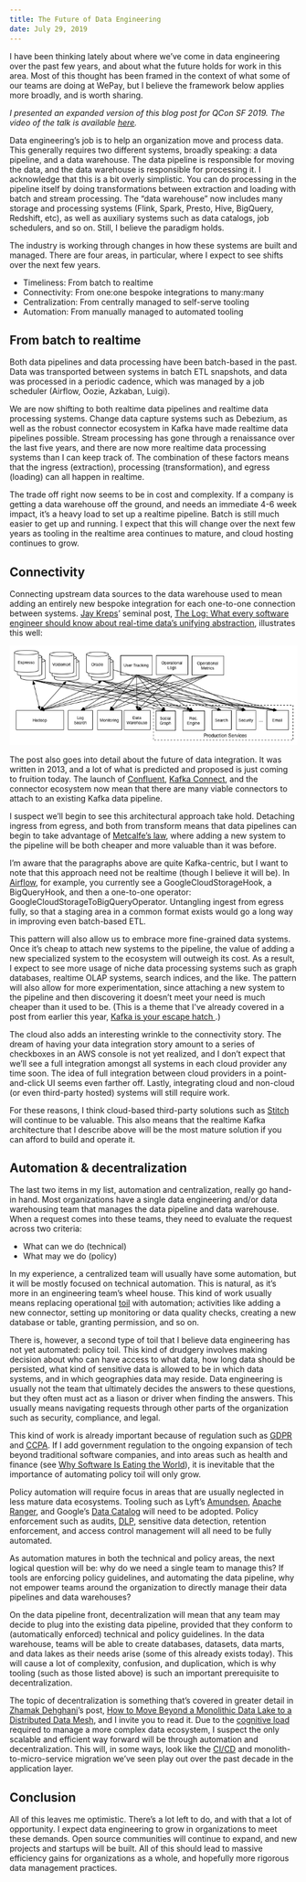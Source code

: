```yaml
---
title: The Future of Data Engineering
date: July 29, 2019
---
```


I have been thinking lately about where we’ve come in data engineering over the past few years, and about what the future holds for work in this area. Most of this thought has been framed in the context of what some of our teams are doing at WePay, but I believe the framework below applies more broadly, and is worth sharing.

_I presented an expanded version of this blog post for QCon SF 2019. The video of the talk is available [here](https://www.infoq.com/presentations/data-engineering-pipelines-warehouses)._

Data engineering’s job is to help an organization move and process data. This generally requires two different systems, broadly speaking: a data pipeline, and a data warehouse. The data pipeline is responsible for moving the data, and the data warehouse is responsible for processing it. I acknowledge that this is a bit overly simplistic. You can do processing in the pipeline itself by doing transformations between extraction and loading with batch and stream processing. The “data warehouse” now includes many storage and processing systems (Flink, Spark, Presto, Hive, BigQuery, Redshift, etc), as well as auxiliary systems such as data catalogs, job schedulers, and so on. Still, I believe the paradigm holds.

The industry is working through changes in how these systems are built and managed. There are four areas, in particular, where I expect to see shifts over the next few years.

* Timeliness: From batch to realtime
* Connectivity: From one:one bespoke integrations to many:many
* Centralization: From centrally managed to self-serve tooling
* Automation: From manually managed to automated tooling

## From batch to realtime
Both data pipelines and data processing have been batch-based in the past. Data was transported between systems in batch ETL snapshots, and data was processed in a periodic cadence, which was managed by a job scheduler (Airflow, Oozie, Azkaban, Luigi).

We are now shifting to both realtime data pipelines and realtime data processing systems. Change data capture systems such as Debezium, as well as the robust connector ecosystem in Kafka have made realtime data pipelines possible. Stream processing has gone through a renaissance over the last five years, and there are now more realtime data processing systems than I can keep track of. The combination of these factors means that the ingress (extraction), processing (transformation), and egress (loading) can all happen in realtime.

The trade off right now seems to be in cost and complexity. If a company is getting a data warehouse off the ground, and needs an immediate 4-6 week impact, it’s a heavy load to set up a realtime pipeline. Batch is still much easier to get up and running. I expect that this will change over the next few years as tooling in the realtime area continues to mature, and cloud hosting continues to grow.

## Connectivity
Connecting upstream data sources to the data warehouse used to mean adding an entirely new bespoke integration for each one-to-one connection between systems. [Jay Kreps](https://twitter.com/jaykreps)’ seminal post, [The Log: What every software engineer should know about real-time data’s unifying abstraction](https://engineering.linkedin.com/distributed-systems/log-what-every-software-engineer-should-know-about-real-time-datas-unifying), illustrates this well:

![Complex data pipeline](/img/essays/2019-07-29-future-data-engineering/datapipeline_complex.png "Complex data pipeline")

The post also goes into detail about the future of data integration. It was written in 2013, and a lot of what is predicted and proposed is just coming to fruition today. The launch of [Confluent](https://www.confluent.io/), [Kafka Connect](https://docs.confluent.io/current/connect/index.html), and the connector ecosystem now mean that there are many viable connectors to attach to an existing Kafka data pipeline.

I suspect we’ll begin to see this architectural approach take hold. Detaching ingress from egress, and both from transform means that data pipelines can begin to take advantage of [Metcalfe’s law](https://en.wikipedia.org/wiki/Metcalfe%27s_law), where adding a new system to the pipeline will be both cheaper and more valuable than it was before.

I’m aware that the paragraphs above are quite Kafka-centric, but I want to note that this approach need not be realtime (though I believe it will be). In [Airflow](https://github.com/apache/airflow/), for example, you currently see a GoogleCloudStorageHook, a BigQueryHook, and then a one-to-one operator: GoogleCloudStorageToBigQueryOperator. Untangling ingest from egress fully, so that a staging area in a common format exists would go a long way in improving even batch-based ETL.

This pattern will also allow us to embrace more fine-grained data systems. Once it’s cheap to attach new systems to the pipeline, the value of adding a new specialized system to the ecosystem will outweigh its cost. As a result, I expect to see more usage of niche data processing systems such as graph databases, realtime OLAP systems, search indices, and the like. The pattern will also allow for more experimentation, since attaching a new system to the pipeline and then discovering it doesn’t meet your need is much cheaper than it used to be. (This is a theme that I've already covered in a post from earlier this year, [Kafka is your escape hatch ](https://riccomini.name/kafka-escape-hatch).)

The cloud also adds an interesting wrinkle to the connectivity story. The dream of having your data integration story amount to a series of checkboxes in an AWS console is not yet realized, and I don’t expect that we’ll see a full integration amongst all systems in each cloud provider any time soon. The idea of full integration between cloud providers in a point-and-click UI seems even farther off. Lastly, integrating cloud and non-cloud (or even third-party hosted) systems will still require work.

For these reasons, I think cloud-based third-party solutions such as [Stitch](https://www.stitchdata.com/) will continue to be valuable. This also means that the realtime Kafka architecture that I describe above will be the most mature solution if you can afford to build and operate it.

## Automation & decentralization
The last two items in my list, automation and centralization, really go hand-in hand. Most organizations have a single data engineering and/or data warehousing team that manages the data pipeline and data warehouse. When a request comes into these teams, they need to evaluate the request across two criteria:

* What can we do (technical)
* What may we do (policy)

In my experience, a centralized team will usually have some automation, but it will be mostly focused on technical automation. This is natural, as it’s more in an engineering team’s wheel house. This kind of work usually means replacing operational [toil](https://landing.google.com/sre/sre-book/chapters/eliminating-toil/) with automation; activities like adding a new connector, setting up monitoring or data quality checks, creating a new database or table, granting permission, and so on.

There is, however, a second type of toil that I believe data engineering has not yet automated: policy toil.  This kind of drudgery involves making decision about who can have access to what data, how long data should be persisted, what kind of sensitive data is allowed to be in which data systems, and in which geographies data may reside. Data engineering is usually not the team that ultimately decides the answers to these questions, but they often must act as a liason or driver when finding the answers. This usually means navigating requests through other parts of the organization such as security, compliance, and legal.

This kind of work is already important because of regulation such as [GDPR](https://eugdpr.org/) and [CCPA](https://www.caprivacy.org/). If I add government regulation to the ongoing expansion of tech beyond traditional software companies, and into areas such as health and finance (see [Why Software Is Eating the World](https://a16z.com/2011/08/20/why-software-is-eating-the-world/)), it is inevitable that the importance of automating policy toil will only grow.

Policy automation will require focus in areas that are usually neglected in less mature data ecosystems. Tooling such as Lyft’s [Amundsen](https://eng.lyft.com/amundsen-lyfts-data-discovery-metadata-engine-62d27254fbb9), [Apache Ranger](https://ranger.apache.org/), and Google’s [Data Catalog](https://cloud.google.com/data-catalog/) will need to be adopted. Policy enforcement such as audits, [DLP](https://en.wikipedia.org/wiki/DLP), sensitive data detection, retention enforcement, and access control management will all need to be fully automated.

As automation matures in both the technical and policy areas, the next logical question will be: why do we need a single team to manage this? If tools are enforcing policy guidelines, and automating the data pipeline, why not empower teams around the organization to directly manage their data pipelines and data warehouses?

On the data pipeline front, decentralization will mean that any team may decide to plug into the existing data pipeline, provided that they conform to (automatically enforced) technical and policy guidelines. In the data warehouse, teams will be able to create databases, datasets, data marts, and data lakes as their needs arise (some of this already exists today). This will cause a lot of complexity, confusion, and duplication, which is why tooling (such as those listed above) is such an important prerequisite to decentralization.

The topic of decentralization is something that’s covered in greater detail in [Zhamak Dehghani](https://twitter.com/zhamakd)’s post, [How to Move Beyond a Monolithic Data Lake to a Distributed Data  Mesh](https://martinfowler.com/articles/data-monolith-to-mesh.html), and I invite you to read it. Due to the [cognitive load](https://techbeacon.com/app-dev-testing/forget-monoliths-vs-microservices-cognitive-load-what-matters) required to manage a more complex data ecosystem, I suspect the only scalable and efficient way forward will be through automation and decentralization. This will, in some ways, look like the [CI/CD](https://en.wikipedia.org/wiki/CI/CD) and monolith-to-micro-service migration we’ve seen play out over the past decade in the application layer.

## Conclusion
All of this leaves me optimistic. There’s a lot left to do, and with that a lot of opportunity. I expect data engineering to grow in organizations to meet these demands.  Open source communities will continue to expand, and new projects and startups will be built. All of this should lead to massive efficiency gains for organizations as a whole, and hopefully more rigorous data management practices.